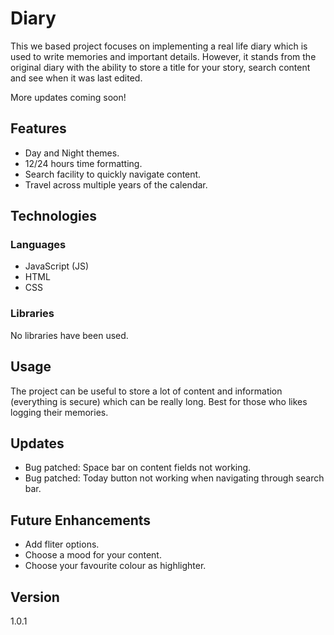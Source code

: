 # Diary

This we based project focuses on implementing a real life diary which is used to write memories and important details.
However, it stands from the original diary with the ability to store a title for your story, search content and see when it was last edited. 

More updates coming soon!

## Features
- Day and Night themes.
- 12/24 hours time formatting.
- Search facility to quickly navigate content.
- Travel across multiple years of the calendar.

## Technologies
### Languages
- JavaScript (JS)
- HTML
- CSS

### Libraries
No libraries have been used.

## Usage
The project can be useful to store a lot of content and information (everything is secure) which can be really long. Best for those who likes logging their memories.

## Updates
- Bug patched: Space bar on content fields not working.
- Bug patched: Today button not working when navigating through search bar.

## Future Enhancements
- Add fliter options.
- Choose a mood for your content.
- Choose your favourite colour as highlighter.

## Version
1.0.1

